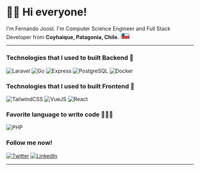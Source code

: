 <h1>👋🏻 Hi everyone! </h1>

<p>I'm Fernando Joost. I'm Computer Science Engineer and Full Stack Developer from  <b>Coyhaique, Patagonia, Chile.</b> <img src="./chile_flag.svg"width="26"/> </p>

<hr>

<h3>Technologies that I used to built Backend 🦾</h3>

<p>
  <img alt="Laravel" src="https://img.shields.io/badge/-Laravel-rgb(249 63 49 / 1)?style=flat-square&logo=Laravel&logoColor=white" />
  <img alt="Go" src="https://img.shields.io/badge/-Go-0e3a2c?style=flat-square&logo=Go&logoColor=lightblue" />
  <img alt="Express" src="https://img.shields.io/badge/-Express-white?style=flat-square&logo=Express&logoColor=black" />
  <img alt="PostgreSQL" src="https://img.shields.io/badge/-PostgreSQL-31628a?style=flat-square&logo=PostgreSQL&logoColor=white" />
  <img alt="Docker" src="https://img.shields.io/badge/-Docker-2496ed?style=flat-square&logo=Docker&logoColor=white" />
</p>

<h3>Technologies that I used to built Frontend 🎨</h3>

<p>
  <img alt="TailwindCSS" src="https://img.shields.io/badge/-TailwindCSS-white?style=flat-square&logo=tailwindcss&logoColor=36b3ec" />
  <img alt="VueJS" src="https://img.shields.io/badge/-VueJS-06c180?style=flat-square&logo=Vue.js&logoColor=green" />
  <img alt="React" src="https://img.shields.io/badge/-React-00dcff?style=flat-square&logo=React&logoColor=white" />
</p>

<h3>Favorite language to write code 👨🏻‍💻 </h3>
<p>
  <img alt="PHP" src="https://img.shields.io/badge/-PHP-F7DF1E?style=flat-square&logo=php&logoColor=black" />
</p>

<h3>Follow me now!</h3>
<p>
  <a href="https://twitter.com/fernando_joost" target="_blank"><img alt="Twitter" src="https://img.shields.io/badge/twitter-%231DA1F2.svg?&style=for-the-badge&logo=twitter&logoColor=white" /></a> 
  <a href="https://www.linkedin.com/in/fjoost/" target="_blank"><img alt="LinkedIn" src="https://img.shields.io/badge/linkedin-%230077B5.svg?&style=for-the-badge&logo=linkedin&logoColor=white" /></a> 
</p>

<hr>
